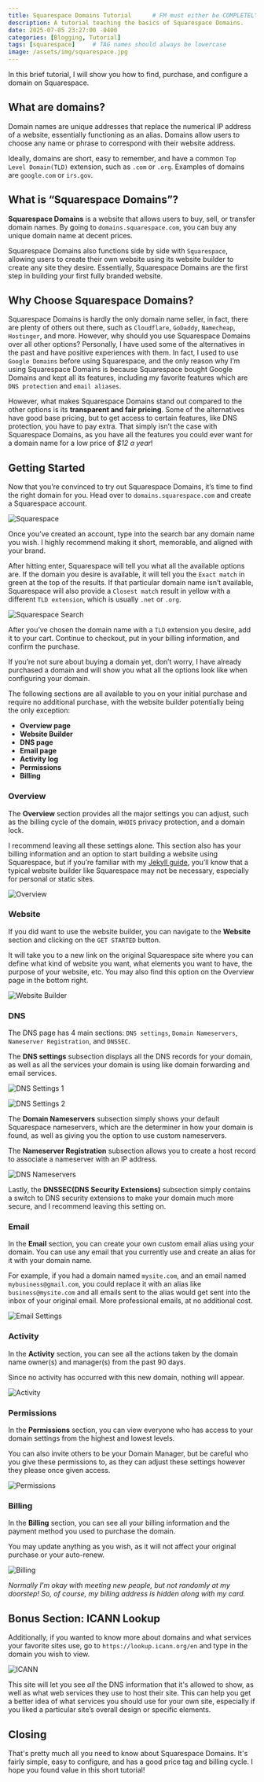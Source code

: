 ```yaml
---
title: Squarespace Domains Tutorial      # FM must either be COMPLETELY filled out or EMPTY between the lines for site to not break
description: A tutorial teaching the basics of Squarespace Domains.
date: 2025-07-05 23:27:00 -0400
categories: [Blogging, Tutorial]
tags: [squarespace]     # TAG names should always be lowercase
image: /assets/img/squarespace.jpg
---
```


In this brief tutorial, I will show you how to find, purchase, and configure a domain on Squarespace.

## What are domains?
Domain names are unique addresses that replace the numerical IP address of a website, essentially functioning as an alias. Domains allow users to choose any name or phrase to correspond with their website address.

Ideally, domains are short, easy to remember, and have a common `Top Level Domain(TLD)` extension, such as `.com` or `.org`. Examples of domains are `google.com` or `irs.gov`. 

## What is “Squarespace Domains”?
**Squarespace Domains** is a website that allows users to buy, sell, or transfer domain names. By going to `domains.squarespace.com`, you can buy any unique domain name at decent prices.

Squarespace Domains also functions side by side with `Squarespace`, allowing users to create their own website using its website builder to create any site they desire. Essentially, Squarespace Domains are the first step in building your first fully branded website.

## Why Choose Squarespace Domains?
Squarespace Domains is hardly the only domain name seller, in fact, there are plenty of others out there, such as `Cloudflare`, `GoDaddy`, `Namecheap`, `Hostinger`, and more. However, why should you use Squarespace Domains over all other options? Personally, I have used some of the alternatives in the past and have positive experiences with them. In fact, I used to use `Google Domains` before using Squarespace, and the only reason why I’m using Squarespace Domains is because Squarespace bought Google Domains and kept all its features, including my favorite features which are `DNS protection` and `email aliases`.

However, what makes Squarespace Domains stand out compared to the other options is its **transparent and fair pricing**. Some of the alternatives have good base pricing, but to get access to certain features, like DNS protection, you have to pay extra. That simply isn’t the case with Squarespace Domains, as you have all the features you could ever want for a domain name for a low price of *$12 a year*!

## Getting Started
Now that you’re convinced to try out Squarespace Domains, it’s time to find the right domain for you. Head over to `domains.squarespace.com` and create a Squarespace account.

![Squarespace](https://raw.githubusercontent.com/SalihWarsama/salihwarsama.github.io/refs/heads/main/assets/img/squarespace-homepage.png)

Once you’ve created an account, type into the search bar any domain name you wish. I highly recommend making it short, memorable, and aligned with your brand.

After hitting enter, Squarespace will tell you what all the available options are. If the domain you desire is available, it will tell you the `Exact match` in green at the top of the results. If that particular domain name isn’t available, Squarespace will also provide a `Closest match` result in yellow with a different `TLD extension`, which is usually `.net` or `.org`.

![Squarespace Search](https://raw.githubusercontent.com/SalihWarsama/salihwarsama.github.io/refs/heads/main/assets/img/squarespace-buy-domains.png)

After you’ve chosen the domain name with a `TLD` extension you desire, add it to your cart. Continue to checkout, put in your billing information, and confirm the purchase.

If you’re not sure about buying a domain yet, don’t worry, I have already purchased a domain and will show you what all the options look like when configuring your domain.

The following sections are all available to you on your initial purchase and require no additional purchase, with the website builder potentially being the only exception:

- **Overview page**
- **Website Builder**
- **DNS page**
- **Email page**
- **Activity log**
- **Permissions**
- **Billing**

### Overview
The **Overview** section provides all the major settings you can adjust, such as the billing cycle of the domain, `WHOIS` privacy protection, and a domain lock. 

I recommend leaving all these settings alone. This section also has your billing information and an option to start building a website using Squarespace, but if you’re familiar with my [Jekyll guide](https://salihwarsama.github.io/posts/jekyll-guide/), you’ll know that a typical website builder like Squarespace may not be necessary, especially for personal or static sites.

![Overview](https://raw.githubusercontent.com/SalihWarsama/salihwarsama.github.io/refs/heads/main/assets/img/sqsp-domain-settings.png)

### Website
If you did want to use the website builder, you can navigate to the **Website** section and clicking on the `GET STARTED` button.

It will take you to a new link on the original Squarespace site where you can define what kind of website you want, what elements you want to have, the purpose of your website, etc. You may also find this option on the Overview page in the bottom right.

![Website Builder](https://raw.githubusercontent.com/SalihWarsama/salihwarsama.github.io/refs/heads/main/assets/img/sqsp-website-settings.png)

### DNS
The DNS page has 4 main sections: `DNS settings`, `Domain Nameservers`, `Nameserver Registration`, and `DNSSEC`.

The **DNS settings** subsection displays all the DNS records for your domain, as well as all the services your domain is using like domain forwarding and email services.

![DNS Settings 1](https://raw.githubusercontent.com/SalihWarsama/salihwarsama.github.io/refs/heads/main/assets/img/sqsp-dns-settings.png)

![DNS Settings 2](https://raw.githubusercontent.com/SalihWarsama/salihwarsama.github.io/refs/heads/main/assets/img/sqsp-dns-settings-2.png)

The **Domain Nameservers** subsection simply shows your default Squarespace nameservers, which are the determiner in how your domain is found, as well as giving you the option to use custom nameservers.

The **Nameserver Registration** subsection allows you to create a host record to associate a nameserver with an IP address.

![DNS Nameservers](https://raw.githubusercontent.com/SalihWarsama/salihwarsama.github.io/refs/heads/main/assets/img/sqsp-dns-nameservers.png)

Lastly, the **DNSSEC(DNS Security Extensions)** subsection simply contains a switch to DNS security extensions to make your domain much more secure, and I recommend leaving this setting on.

### Email
In the **Email** section, you can create your own custom email alias using your domain. You can use any email that you currently use and create an alias for it with your domain name.

For example, if you had a domain named `mysite.com`, and an email named `mybusiness@gmail.com`, you could replace it with an alias like `business@mysite.com` and all emails sent to the alias would get sent into the inbox of your original email. More professional emails, at no additional cost.

![Email Settings](https://raw.githubusercontent.com/SalihWarsama/salihwarsama.github.io/refs/heads/main/assets/img/sqsp-email-settings.png)

### Activity
In the **Activity** section, you can see all the actions taken by the domain name owner(s) and manager(s) from the past 90 days.

Since no activity has occurred with this new domain, nothing will appear.

![Activity](https://raw.githubusercontent.com/SalihWarsama/salihwarsama.github.io/refs/heads/main/assets/img/sqsp-activity.png)

### Permissions
In the **Permissions** section, you can view everyone who has access to your domain settings from the highest and lowest levels.

You can also invite others to be your Domain Manager, but be careful who you give these permissions to, as they can adjust these settings however they please once given access.

![Permissions](https://raw.githubusercontent.com/SalihWarsama/salihwarsama.github.io/refs/heads/main/assets/img/sqsp-permissions.png)

### Billing
In the **Billing** section, you can see all your billing information and the payment method you used to purchase the domain.

You may update anything as you wish, as it will not affect your original purchase or your auto-renew.

![Billing](https://raw.githubusercontent.com/SalihWarsama/salihwarsama.github.io/refs/heads/main/assets/img/sqsp-billing.png)

*Normally I'm okay with meeting new people, but not randomly at my doorstep! So, of course, my billing address is hidden along with my card.*

## Bonus Section: ICANN Lookup
Additionally, if you wanted to know more about domains and what services your favorite sites use, go to `https://lookup.icann.org/en` and type in the domain you wish to view.

![ICANN](https://raw.githubusercontent.com/SalihWarsama/salihwarsama.github.io/refs/heads/main/assets/img/sqsp-icann.png)

This site will let you see *all* the DNS information that it's allowed to show, as well as what web services they use to host their site. This can help you get a better idea of what services you should use for your own site, especially if you liked a particular site’s overall design or specific elements.

## Closing
That's pretty much all you need to know about Squarespace Domains. It's fairly simple, easy to configure, and has a good price tag and billing cycle. I hope you found value in this short tutorial!